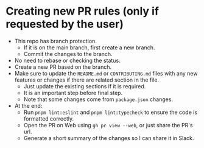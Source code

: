 # Creating new PR rules (only if requested by the user)

- This repo has branch protection.
  - If it is on the main branch, first create a new branch.
  - Commit the changes to the branch.
- No need to rebase or checking the status.
- Create a new PR based on the branch.
- Make sure to update the `README.md` or `CONTRIBUTING.md` files with any new features or changes if there are related section in the file.
  - Just update the existing sections if it is required.
  - It is an important step before final step.
  - Note that some changes come from `package.json` changes.
- At the end:
  - Run `pnpm lint:eslint` and `pnpm lint:typecheck` to ensure the code is formatted correctly.
  - Open the PR on Web using `gh pr view --web`, or just share the PR's url.
  - Generate a short summary of the changes so I can share it in Slack.
